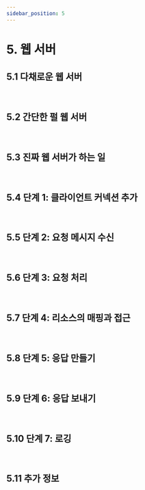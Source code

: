 ```yaml
---
sidebar_position: 5
---
```


# 5. 웹 서버

## 5.1 다채로운 웹 서버

<br/>

## 5.2 간단한 펄 웹 서버

<br/>

## 5.3 진짜 웹 서버가 하는 일

<br/>

## 5.4 단계 1: 클라이언트 커넥션 추가

<br/>

## 5.5 단계 2: 요청 메시지 수신

<br/>

## 5.6 단계 3: 요청 처리

<br/>

## 5.7 단계 4: 리소스의 매핑과 접근

<br/>

## 5.8 단계 5: 응답 만들기

<br/>

## 5.9 단계 6: 응답 보내기

<br/>

## 5.10 단계 7: 로깅

<br/>

## 5.11 추가 정보
